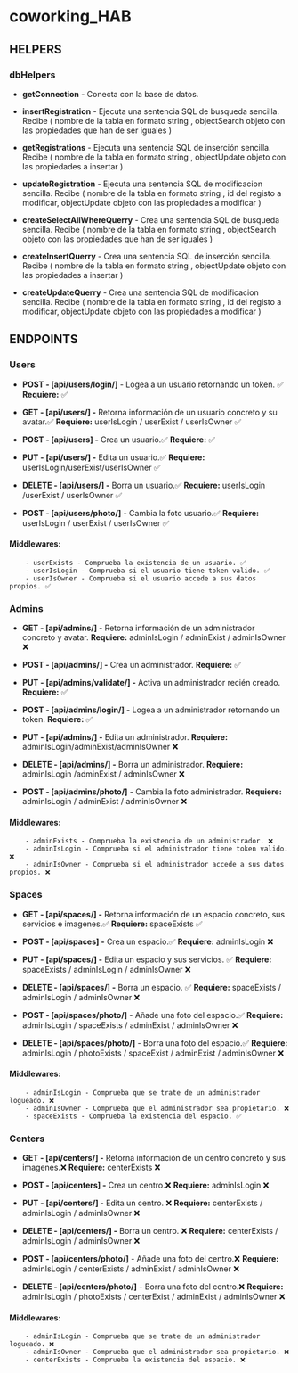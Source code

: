 # coworking_HAB

## HELPERS

### dbHelpers

-   **getConnection** - Conecta con la base de datos.
-   **insertRegistration** - Ejecuta una sentencia SQL de busqueda sencilla.
    Recibe ( nombre de la tabla en formato string , objectSearch objeto con las propiedades que han de ser iguales )
-   **getRegistrations** - Ejecuta una sentencia SQL de inserción sencilla.
    Recibe ( nombre de la tabla en formato string , objectUpdate objeto con las propiedades a insertar )
-   **updateRegistration** - Ejecuta una sentencia SQL de modificacion sencilla.
    Recibe ( nombre de la tabla en formato string , id del registo a modificar, objectUpdate objeto con las propiedades a modificar )

-   **createSelectAllWhereQuerry** - Crea una sentencia SQL de busqueda sencilla.
    Recibe ( nombre de la tabla en formato string , objectSearch objeto con las propiedades que han de ser iguales )
-   **createInsertQuerry** - Crea una sentencia SQL de inserción sencilla.
    Recibe ( nombre de la tabla en formato string , objectUpdate objeto con las propiedades a insertar )
-   **createUpdateQuerry** - Crea una sentencia SQL de modificacion sencilla.
    Recibe ( nombre de la tabla en formato string , id del registo a modificar, objectUpdate objeto con las propiedades a modificar )

## ENDPOINTS

### Users

-   **POST - [api/users/login/]** - Logea a un usuario retornando un token. ✅
    **Requiere:** ✅
-   **GET - [api/users/] -** Retorna información de un usuario concreto y su avatar.✅
    **Requiere:** userIsLogin / userExist / userIsOwner ✅
-   **POST - [api/users] -** Crea un usuario.✅
    **Requiere:** ✅
-   **PUT - [api/users/] -** Edita un usuario.✅
    **Requiere:** userIsLogin/userExist/userIsOwner ✅
-   **DELETE - [api/users/] -** Borra un usuario.✅
    **Requiere:** userIsLogin /userExist / userIsOwner ✅

-   **POST - [api/users/photo/]** - Cambia la foto usuario.✅
    **Requiere:** userIsLogin / userExist / userIsOwner ✅

#### Middlewares:

        - userExists - Comprueba la existencia de un usuario. ✅
        - userIsLogin - Comprueba si el usuario tiene token valido. ✅
        - userIsOwner - Comprueba si el usuario accede a sus datos propios. ✅

### Admins

-   **GET - [api/admins/] -** Retorna información de un administrador concreto y avatar.
    **Requiere:** adminIsLogin / adminExist / adminIsOwner ❌
-   **POST - [api/admins/] -** Crea un administrador.
    **Requiere:** ✅
-   **PUT - [api/admins/validate/] -** Activa un administrador recién creado.
    **Requiere:** ✅
-   **POST - [api/admins/login/]** - Logea a un administrador retornando un token.
    **Requiere:** ✅
-   **PUT - [api/admins/] -** Edita un administrador.
    **Requiere:** adminIsLogin/adminExist/adminIsOwner ❌
-   **DELETE - [api/admins/] -** Borra un administrador.
    **Requiere:** adminIsLogin /adminExist / adminIsOwner ❌

-   **POST - [api/admins/photo/]** - Cambia la foto administrador.
    **Requiere:** adminIsLogin / adminExist / adminIsOwner ❌

#### Middlewares:

        - adminExists - Comprueba la existencia de un administrador. ❌
        - adminIsLogin - Comprueba si el administrador tiene token valido. ❌
        - adminIsOwner - Comprueba si el administrador accede a sus datos propios. ❌

### Spaces

-   **GET - [api/spaces/] -** Retorna información de un espacio concreto, sus servicios e imagenes.✅
    **Requiere:** spaceExists ✅
-   **POST - [api/spaces] -** Crea un espacio.✅
    **Requiere:** adminIsLogin ❌
-   **PUT - [api/spaces/] -** Edita un espacio y sus servicios. ✅
    **Requiere:** spaceExists / adminIsLogin / adminIsOwner ❌
-   **DELETE - [api/spaces/] -** Borra un espacio. ✅
    **Requiere:** spaceExists / adminIsLogin / adminIsOwner ❌

-   **POST - [api/spaces/photo/]** - Añade una foto del espacio.✅
    **Requiere:** adminIsLogin / spaceExists / adminExist / adminIsOwner ❌
-   **DELETE - [api/spaces/photo/]** - Borra una foto del espacio.✅
    **Requiere:** adminIsLogin / photoExists / spaceExist / adminExist / adminIsOwner ❌

#### Middlewares:

        - adminIsLogin - Comprueba que se trate de un administrador logueado. ❌
        - adminIsOwner - Comprueba que el administrador sea propietario. ❌
        - spaceExists - Comprueba la existencia del espacio. ✅

### Centers

-   **GET - [api/centers/] -** Retorna información de un centro concreto y sus imagenes.❌
    **Requiere:** centerExists ❌
-   **POST - [api/centers] -** Crea un centro.❌
    **Requiere:** adminIsLogin ❌
-   **PUT - [api/centers/] -** Edita un centro. ❌
    **Requiere:** centerExists / adminIsLogin / adminIsOwner ❌
-   **DELETE - [api/centers/] -** Borra un centro. ❌
    **Requiere:** centerExists / adminIsLogin / adminIsOwner ❌

-   **POST - [api/centers/photo/]** - Añade una foto del centro.❌
    **Requiere:** adminIsLogin / centerExists / adminExist / adminIsOwner ❌
-   **DELETE - [api/centers/photo/]** - Borra una foto del centro.❌
    **Requiere:** adminIsLogin / photoExists / centerExist / adminExist / adminIsOwner ❌

#### Middlewares:

        - adminIsLogin - Comprueba que se trate de un administrador logueado. ❌
        - adminIsOwner - Comprueba que el administrador sea propietario. ❌
        - centerExists - Comprueba la existencia del espacio. ❌
